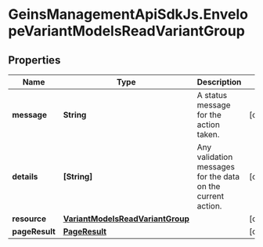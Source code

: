 # GeinsManagementApiSdkJs.EnvelopeVariantModelsReadVariantGroup

## Properties

Name | Type | Description | Notes
------------ | ------------- | ------------- | -------------
**message** | **String** | A status message for the action taken. | [optional] 
**details** | **[String]** | Any validation messages for the data on the current action. | [optional] 
**resource** | [**VariantModelsReadVariantGroup**](VariantModelsReadVariantGroup.md) |  | [optional] 
**pageResult** | [**PageResult**](PageResult.md) |  | [optional] 


